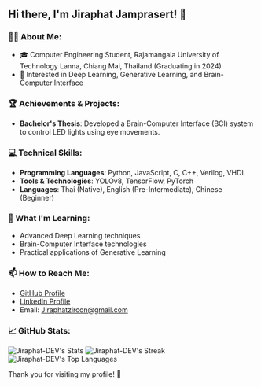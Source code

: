 ## Hi there, I'm Jiraphat Jamprasert! 👋

### 🧑‍💻 About Me:
- 🎓 Computer Engineering Student, Rajamangala University of Technology Lanna, Chiang Mai, Thailand (Graduating in 2024)
- 🌟 Interested in Deep Learning, Generative Learning, and Brain-Computer Interface

### 🏆 Achievements & Projects:
- **Bachelor's Thesis**: Developed a Brain-Computer Interface (BCI) system to control LED lights using eye movements.

### 💻 Technical Skills:
- **Programming Languages**: Python, JavaScript, C, C++, Verilog, VHDL
- **Tools & Technologies**: YOLOv8, TensorFlow, PyTorch
- **Languages**: Thai (Native), English (Pre-Intermediate), Chinese (Beginner)

### 🌱 What I'm Learning:
- Advanced Deep Learning techniques
- Brain-Computer Interface technologies
- Practical applications of Generative Learning

### 📫 How to Reach Me:
- [GitHub Profile](https://github.com/Jiraphat-DEV)
- [LinkedIn Profile](https://www.linkedin.com/in/jiraphat-jamprasert-659b58259/)
- Email: Jiraphatzircon@gmail.com


### 📈 GitHub Stats:

![Jiraphat-DEV's Stats](https://github-readme-stats.vercel.app/api?username=Jiraphat-DEV&theme=graywhite&show_icons=true&hide_border=true&count_private=true)
![Jiraphat-DEV's Streak](https://github-readme-streak-stats.herokuapp.com/?user=Jiraphat-DEV&theme=graywhite&hide_border=true)
![Jiraphat-DEV's Top Languages](https://github-readme-stats.vercel.app/api/top-langs/?username=Jiraphat-DEV&theme=graywhite&show_icons=true&hide_border=true&layout=compact)



Thank you for visiting my profile! 🙏

